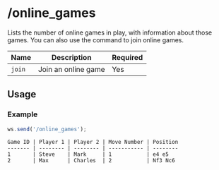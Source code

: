 # /online_games

Lists the number of online games in play, with information about those games. You can also use the command to join online games.

| Name | Description | Required |
| ---- | ----------- | -------- |
| `join` | Join an online game | Yes |

## Usage

### Example

```js
ws.send('/online_games');
```

```text
Game ID | Player 1 | Player 2 | Move Number | Position
------- | -------- | -------- | ----------- | --------
1       | Steve    | Mark     | 1           | e4 e5
2       | Max      | Charles  | 2           | Nf3 Nc6
```

